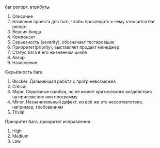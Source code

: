 баг репорт, атрибуты
1. Описание
2. Название проекта для того, чтобы проследить к чему относится баг репорт
3. Версия билда
4. Компонент
5. Серьезность (severity), обозначает тестировщик
6. Приоритет(priority), выставляет продакт менеджер
7. Статус бага в его жизненном цикле
8. Автор
9. Назначение

Серьёзность бага.
1. Blocker. Дальнейшая работа с прогр невозможна
2. Critical. 
3. Major. Серьезные ошибки, но не имеют критического воздействия на приложение или программу
4. Minor. Незначительный дефект, но всё же это несоответствие, например, требованиям
5. Trivial

Приоритет бага, приоритет исправления
1. High
2. Medium
3. Low
